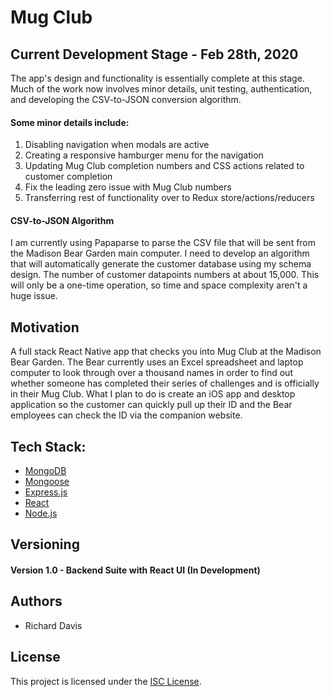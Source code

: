 # Mug Club

## Current Development Stage - Feb 28th, 2020

The app's design and functionality is essentially complete at this stage. Much of the work now involves minor details, unit testing, authentication, and developing the CSV-to-JSON conversion algorithm. 

#### Some minor details include:
1. Disabling navigation when modals are active
2. Creating a responsive hamburger menu for the navigation
3. Updating Mug Club completion numbers and CSS actions related to customer completion
4. Fix the leading zero issue with Mug Club numbers
5. Transferring rest of functionality over to Redux store/actions/reducers

#### CSV-to-JSON Algorithm
I am currently using Papaparse to parse the CSV file that will be sent from the Madison Bear Garden main computer. I need to develop an algorithm that will automatically generate the customer database using my schema design. The number of customer datapoints numbers at about 15,000. This will only be a one-time operation, so time and space complexity aren't a huge issue.


## Motivation

A full stack React Native app that checks you into Mug Club at the Madison Bear Garden. The Bear currently uses an Excel spreadsheet and laptop computer to look through over a thousand names in order to find out whether someone has completed their series of challenges and is officially in their Mug Club. What I plan to do is create an iOS app and desktop application so the customer can quickly pull up their ID and the Bear employees can check the ID via the companion website.

## Tech Stack:
* [MongoDB](https://www.mongodb.com/)
* [Mongoose](https://mongoosejs.com/)
* [Express.js](https://expressjs.com/)
* [React](https://reactjs.org/)
* [Node.js](https://nodejs.org/en/)

## Versioning
#### Version 1.0 - Backend Suite with React UI (In Development)

## Authors
* Richard Davis

## License
This project is licensed under the [ISC License](https://opensource.org/licenses/ISC).
